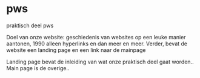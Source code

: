 # pws
praktisch deel pws

Doel van onze website: geschiedenis van websites op een leuke manier aantonen, 1990 alleen hyperlinks en dan  meer en meer. 
Verder, bevat de website een landing page en een link naar de mainpage

Landing page bevat de inleiding van wat onze praktisch deel gaat worden..
Main page is de overige..
